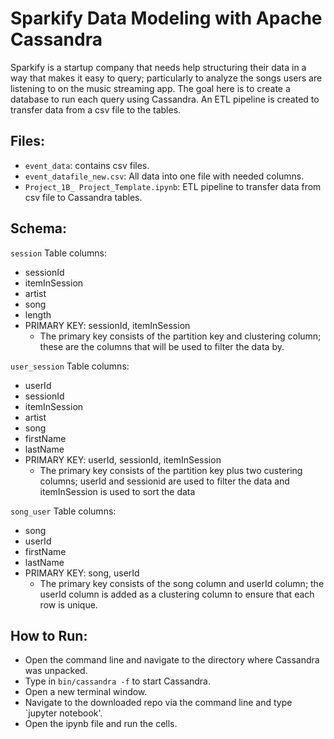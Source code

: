 # Sparkify Data Modeling with Apache Cassandra

Sparkify is a startup company that needs help structuring their data in a way that makes it easy to query; particularly to analyze the songs users are listening to on the music streaming app. The goal here is to create a database to run each query using Cassandra. An ETL pipeline is created to transfer data from a csv file to the tables.

## Files:
* `event_data`: contains csv files.
* `event_datafile_new.csv`: All data into one file with needed columns.
* `Project_1B_ Project_Template.ipynb`: ETL pipeline to transfer data from csv file to Cassandra tables.

## Schema:
`session` Table
columns:  
* sessionId  
* itemInSession  
* artist  
* song  
* length  
* PRIMARY KEY: sessionId, itemInSession
    - The primary key consists of the partition key and clustering column; these are the columns that will be used to filter the data by.

`user_session` Table
columns:  
* userId
* sessionId
* itemInSession
* artist
* song
* firstName
* lastName
* PRIMARY KEY: userId, sessionId, itemInSession
    - The primary key consists of the partition key plus two custering columns; userId and sessionid are used to filter the data and itemInSession is used to sort the data

`song_user` Table
columns:  
* song
* userId
* firstName
* lastName
* PRIMARY KEY: song, userId
    - The primary key consists of the song column and userId column; the userId column is added as a clustering column to ensure that each row is unique.



## How to Run:
* Open the command line and navigate to the directory where Cassandra was unpacked.
* Type in `bin/cassandra -f` to start Cassandra.
* Open a new terminal window.
* Navigate to the downloaded repo via the command line and type `jupyter notebook'.
* Open the ipynb file and run the cells.

